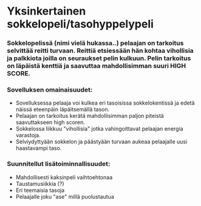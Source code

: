 # Yksinkertainen sokkelopeli/tasohyppelypeli

### Sokkelopelissä (nimi vielä hukassa..) pelaajan on tarkoitus selvittää reitti turvaan. Reittiä etsiessään hän kohtaa vihollisia ja palkkiota joilla on seuraukset pelin kulkuun. Pelin tarkoitus on läpäistä kenttiä ja saavuttaa mahdollisimman suuri HIGH SCORE.

### Sovelluksen omainaisuudet:
* Sovelluksessa pelaaja voi kulkea eri tasoisissa sokkelokentissä ja edetä näissä eteenpäin läpäitsemällä tason.
* Pelaajan on tarkoitus kerätä mahdollisimman paljon piteistä saavuttakseen high scoren.
* Sokkelossa liikkuu "vihollisia" jotka vahingoittavat pelaajan energia varastoja.
* Selviydyttyään sokkelon ja päästyään turvaan aukeaa pelaajalle uusi haastavampi taso.

### Suunnitellut lisätoiminnallisuudet:
* Mahdollisesti kaksinpeli vaihtoehtonaa
* Taustamusiikkia (?)
* Eri teemaisia tasoja
* Pelaajalle joku "ase" millä puolustautua
